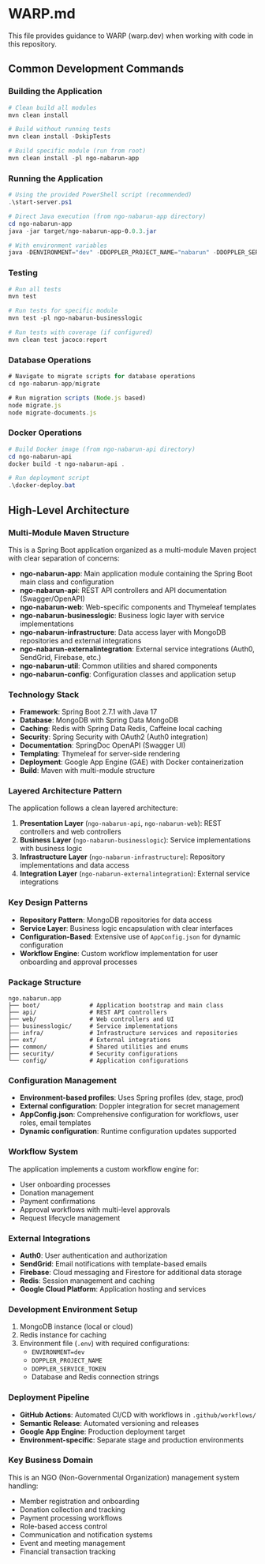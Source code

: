 # WARP.md

This file provides guidance to WARP (warp.dev) when working with code in this repository.

## Common Development Commands

### Building the Application
```powershell
# Clean build all modules
mvn clean install

# Build without running tests
mvn clean install -DskipTests

# Build specific module (run from root)
mvn clean install -pl ngo-nabarun-app
```

### Running the Application
```powershell
# Using the provided PowerShell script (recommended)
.\start-server.ps1

# Direct Java execution (from ngo-nabarun-app directory)
cd ngo-nabarun-app
java -jar target/ngo-nabarun-app-0.0.3.jar

# With environment variables
java -DENVIRONMENT="dev" -DDOPPLER_PROJECT_NAME="nabarun" -DDOPPLER_SERVICE_TOKEN="your-token" -jar target/ngo-nabarun-app-0.0.3.jar
```

### Testing
```powershell
# Run all tests
mvn test

# Run tests for specific module
mvn test -pl ngo-nabarun-businesslogic

# Run tests with coverage (if configured)
mvn clean test jacoco:report
```

### Database Operations
```javascript
# Navigate to migrate scripts for database operations
cd ngo-nabarun-app/migrate

# Run migration scripts (Node.js based)
node migrate.js
node migrate-documents.js
```

### Docker Operations
```powershell
# Build Docker image (from ngo-nabarun-api directory)
cd ngo-nabarun-api
docker build -t ngo-nabarun-api .

# Run deployment script
.\docker-deploy.bat
```

## High-Level Architecture

### Multi-Module Maven Structure
This is a Spring Boot application organized as a multi-module Maven project with clear separation of concerns:

- **ngo-nabarun-app**: Main application module containing the Spring Boot main class and configuration
- **ngo-nabarun-api**: REST API controllers and API documentation (Swagger/OpenAPI)
- **ngo-nabarun-web**: Web-specific components and Thymeleaf templates
- **ngo-nabarun-businesslogic**: Business logic layer with service implementations
- **ngo-nabarun-infrastructure**: Data access layer with MongoDB repositories and external integrations
- **ngo-nabarun-externalintegration**: External service integrations (Auth0, SendGrid, Firebase, etc.)
- **ngo-nabarun-util**: Common utilities and shared components
- **ngo-nabarun-config**: Configuration classes and application setup

### Technology Stack
- **Framework**: Spring Boot 2.7.1 with Java 17
- **Database**: MongoDB with Spring Data MongoDB
- **Caching**: Redis with Spring Data Redis, Caffeine local caching
- **Security**: Spring Security with OAuth2 (Auth0 integration)
- **Documentation**: SpringDoc OpenAPI (Swagger UI)
- **Templating**: Thymeleaf for server-side rendering
- **Deployment**: Google App Engine (GAE) with Docker containerization
- **Build**: Maven with multi-module structure

### Layered Architecture Pattern
The application follows a clean layered architecture:

1. **Presentation Layer** (`ngo-nabarun-api`, `ngo-nabarun-web`): REST controllers and web controllers
2. **Business Layer** (`ngo-nabarun-businesslogic`): Service implementations with business logic
3. **Infrastructure Layer** (`ngo-nabarun-infrastructure`): Repository implementations and data access
4. **Integration Layer** (`ngo-nabarun-externalintegration`): External service integrations

### Key Design Patterns
- **Repository Pattern**: MongoDB repositories for data access
- **Service Layer**: Business logic encapsulation with clear interfaces
- **Configuration-Based**: Extensive use of `AppConfig.json` for dynamic configuration
- **Workflow Engine**: Custom workflow implementation for user onboarding and approval processes

### Package Structure
```
ngo.nabarun.app
├── boot/              # Application bootstrap and main class
├── api/               # REST API controllers
├── web/               # Web controllers and UI
├── businesslogic/     # Service implementations
├── infra/             # Infrastructure services and repositories
├── ext/               # External integrations
├── common/            # Shared utilities and enums
├── security/          # Security configurations
└── config/            # Application configurations
```

### Configuration Management
- **Environment-based profiles**: Uses Spring profiles (dev, stage, prod)
- **External configuration**: Doppler integration for secret management
- **AppConfig.json**: Comprehensive configuration for workflows, user roles, email templates
- **Dynamic configuration**: Runtime configuration updates supported

### Workflow System
The application implements a custom workflow engine for:
- User onboarding processes
- Donation management
- Payment confirmations
- Approval workflows with multi-level approvals
- Request lifecycle management

### External Integrations
- **Auth0**: User authentication and authorization
- **SendGrid**: Email notifications with template-based emails
- **Firebase**: Cloud messaging and Firestore for additional data storage
- **Redis**: Session management and caching
- **Google Cloud Platform**: Application hosting and services

### Development Environment Setup
1. MongoDB instance (local or cloud)
2. Redis instance for caching
3. Environment file (`.env`) with required configurations:
   - `ENVIRONMENT=dev`
   - `DOPPLER_PROJECT_NAME`
   - `DOPPLER_SERVICE_TOKEN`
   - Database and Redis connection strings

### Deployment Pipeline
- **GitHub Actions**: Automated CI/CD with workflows in `.github/workflows/`
- **Semantic Release**: Automated versioning and releases
- **Google App Engine**: Production deployment target
- **Environment-specific**: Separate stage and production environments

### Key Business Domain
This is an NGO (Non-Governmental Organization) management system handling:
- Member registration and onboarding
- Donation collection and tracking
- Payment processing workflows
- Role-based access control
- Communication and notification systems
- Event and meeting management
- Financial transaction tracking
